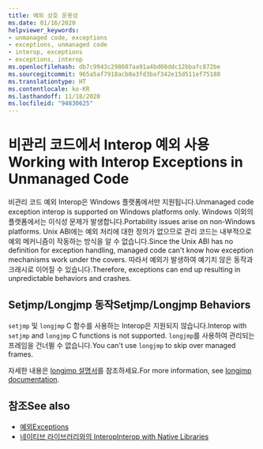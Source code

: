 ```yaml
---
title: 예외 상호 운용성
ms.date: 01/16/2020
helpviewer_keywords:
- unmanaged code, exceptions
- exceptions, unmanaged code
- interop, exceptions
- exceptions, interop
ms.openlocfilehash: db7c9943c298607aa91a4bd08ddc12bbafc872be
ms.sourcegitcommit: 965a5af7918acb0a3fd3baf342e15d511ef75188
ms.translationtype: HT
ms.contentlocale: ko-KR
ms.lasthandoff: 11/18/2020
ms.locfileid: "94830625"
---
```

# <a name="working-with-interop-exceptions-in-unmanaged-code"></a><span data-ttu-id="a1310-102">비관리 코드에서 Interop 예외 사용</span><span class="sxs-lookup"><span data-stu-id="a1310-102">Working with Interop Exceptions in Unmanaged Code</span></span>

<span data-ttu-id="a1310-103">비관리 코드 예외 Interop은 Windows 플랫폼에서만 지원됩니다.</span><span class="sxs-lookup"><span data-stu-id="a1310-103">Unmanaged code exception interop is supported on Windows platforms only.</span></span> <span data-ttu-id="a1310-104">Windows 이외의 플랫폼에서는 이식성 문제가 발생합니다.</span><span class="sxs-lookup"><span data-stu-id="a1310-104">Portability issues arise on non-Windows platforms.</span></span> <span data-ttu-id="a1310-105">Unix ABI에는 예외 처리에 대한 정의가 없으므로 관리 코드는 내부적으로 예외 메커니즘이 작동하는 방식을 알 수 없습니다.</span><span class="sxs-lookup"><span data-stu-id="a1310-105">Since the Unix ABI has no definition for exception handling, managed code can't know how exception mechanisms work under the covers.</span></span> <span data-ttu-id="a1310-106">따라서 예외가 발생하여 예기치 않은 동작과 크래시로 이어질 수 있습니다.</span><span class="sxs-lookup"><span data-stu-id="a1310-106">Therefore, exceptions can end up resulting in unpredictable behaviors and crashes.</span></span>

## <a name="setjmplongjmp-behaviors"></a><span data-ttu-id="a1310-107">Setjmp/Longjmp 동작</span><span class="sxs-lookup"><span data-stu-id="a1310-107">Setjmp/Longjmp Behaviors</span></span>

<span data-ttu-id="a1310-108">`setjmp` 및 `longjmp` C 함수를 사용하는 Interop은 지원되지 않습니다.</span><span class="sxs-lookup"><span data-stu-id="a1310-108">Interop with `setjmp` and `longjmp` C functions is not supported.</span></span> <span data-ttu-id="a1310-109">`longjmp`를 사용하여 관리되는 프레임을 건너뛸 수 없습니다.</span><span class="sxs-lookup"><span data-stu-id="a1310-109">You can't use `longjmp` to skip over managed frames.</span></span>

<span data-ttu-id="a1310-110">자세한 내용은 [longjmp 설명서](/cpp/c-runtime-library/reference/longjmp)를 참조하세요.</span><span class="sxs-lookup"><span data-stu-id="a1310-110">For more information, see [longjmp documentation](/cpp/c-runtime-library/reference/longjmp).</span></span>

## <a name="see-also"></a><span data-ttu-id="a1310-111">참조</span><span class="sxs-lookup"><span data-stu-id="a1310-111">See also</span></span>

- [<span data-ttu-id="a1310-112">예외</span><span class="sxs-lookup"><span data-stu-id="a1310-112">Exceptions</span></span>](index.md)
- [<span data-ttu-id="a1310-113">네이티브 라이브러리와의 Interop</span><span class="sxs-lookup"><span data-stu-id="a1310-113">Interop with Native Libraries</span></span>](https://www.mono-project.com/docs/advanced/pinvoke/#runtime-exception-propagation)
